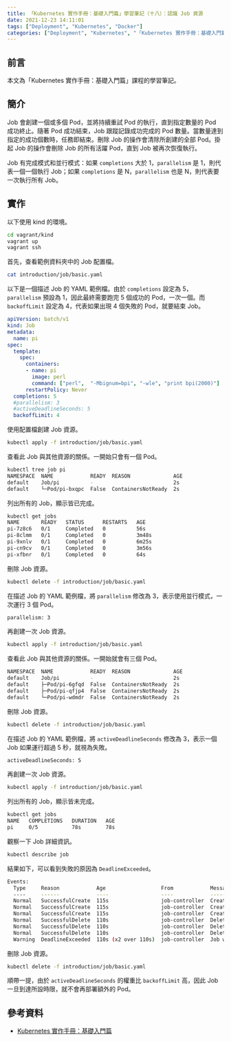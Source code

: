 ```yaml
---
title: 「Kubernetes 實作手冊：基礎入門篇」學習筆記（十八）：認識 Job 資源
date: 2021-12-23 14:11:01
tags: ["Deployment", "Kubernetes", "Docker"]
categories: ["Deployment", "Kubernetes", "「Kubernetes 實作手冊：基礎入門篇」Study Notes"]
---
```


## 前言

本文為「Kubernetes 實作手冊：基礎入門篇」課程的學習筆記。

## 簡介

Job 會創建一個或多個 Pod，並將持續重試 Pod 的執行，直到指定數量的 Pod 成功終止。隨著 Pod 成功結束，Job 跟蹤記錄成功完成的 Pod 數量。當數量達到指定的成功個數時，任務即結束。刪除 Job 的操作會清除所創建的全部 Pod。掛起 Job 的操作會刪除 Job 的所有活躍 Pod，直到 Job 被再次恢復執行。

Job 有完成模式和並行模式：如果 `completions` 大於 1，`parallelism` 是 1，則代表一個一個執行 Job；如果 `completions` 是 N，`parallelism` 也是 N，則代表要一次執行所有 Job。

## 實作

以下使用 kind 的環境。

```bash
cd vagrant/kind
vagrant up
vagrant ssh
```

首先，查看範例資料夾中的 Job 配置檔。

```bash
cat introduction/job/basic.yaml
```

以下是一個描述 Job 的 YAML 範例檔。由於 `completions` 設定為 5，`parallelism` 預設為 1，因此最終需要跑完 5 個成功的 Pod，一次一個。而 `backoffLimit` 設定為 4，代表如果出現 4 個失敗的 Pod，就要結束 Job。

```yaml
apiVersion: batch/v1
kind: Job
metadata:
  name: pi
spec:
  template:
    spec:
      containers:
      - name: pi
        image: perl
        command: ["perl",  "-Mbignum=bpi", "-wle", "print bpi(2000)"]
      restartPolicy: Never
  completions: 5
  #parallelism: 3
  #activeDeadlineSeconds: 5
  backoffLimit: 4
```

使用配置檔創建 Job 資源。

```bash
kubectl apply -f introduction/job/basic.yaml
```

查看此 Job 與其他資源的關係。一開始只會有一個 Pod。

```bash
kubectl tree job pi
NAMESPACE  NAME            READY  REASON              AGE
default    Job/pi          -                          2s
default    └─Pod/pi-bxqpc  False  ContainersNotReady  2s
```

列出所有的 Job，顯示皆已完成。

```bash
kubectl get jobs
NAME       READY   STATUS      RESTARTS   AGE
pi-7z8c6   0/1     Completed   0          56s
pi-8clmm   0/1     Completed   0          3m48s
pi-9xnlv   0/1     Completed   0          6m25s
pi-cn9cv   0/1     Completed   0          3m56s
pi-xfbnr   0/1     Completed   0          64s
```

刪除 Job 資源。

```bash
kubectl delete -f introduction/job/basic.yaml
```

在描述 Job 的 YAML 範例檔，將 `parallelism` 修改為 3，表示使用並行模式，一次運行 3 個 Pod。

```bash
parallelism: 3
```

再創建一次 Job 資源。

```bash
kubectl apply -f introduction/job/basic.yaml
```

查看此 Job 與其他資源的關係。一開始就會有三個 Pod。

```bash
NAMESPACE  NAME            READY  REASON              AGE
default    Job/pi          -                          2s
default    ├─Pod/pi-6gfqd  False  ContainersNotReady  2s
default    ├─Pod/pi-qfjp4  False  ContainersNotReady  2s
default    └─Pod/pi-wdmdr  False  ContainersNotReady  2s
```

刪除 Job 資源。

```bash
kubectl delete -f introduction/job/basic.yaml
```

在描述 Job 的 YAML 範例檔，將 `activeDeadlineSeconds` 修改為 3，表示一個 Job 如果運行超過 5 秒，就視為失敗。

```bash
activeDeadlineSeconds: 5
```

再創建一次 Job 資源。

```bash
kubectl apply -f introduction/job/basic.yaml
```

列出所有的 Job，顯示皆未完成。

```bash
kubectl get jobs
NAME   COMPLETIONS   DURATION   AGE
pi     0/5           78s        78s
```

觀察一下 Job 詳細資訊。

```bash
kubectl describe job
```

結果如下，可以看到失敗的原因為 `DeadlineExceeded`。

```bash
Events:
  Type     Reason            Age                  From            Message
  ----     ------            ----                 ----            -------
  Normal   SuccessfulCreate  115s                 job-controller  Created pod: pi-sb8x8
  Normal   SuccessfulCreate  115s                 job-controller  Created pod: pi-ww5tn
  Normal   SuccessfulCreate  115s                 job-controller  Created pod: pi-l6h74
  Normal   SuccessfulDelete  110s                 job-controller  Deleted pod: pi-ww5tn
  Normal   SuccessfulDelete  110s                 job-controller  Deleted pod: pi-sb8x8
  Normal   SuccessfulDelete  110s                 job-controller  Deleted pod: pi-l6h74
  Warning  DeadlineExceeded  110s (x2 over 110s)  job-controller  Job was active longer than specified deadline
```

刪除 Job 資源。

```bash
kubectl delete -f introduction/job/basic.yaml
```

順帶一提，由於 `activeDeadlineSeconds` 的權重比 `backoffLimit` 高，因此 Job 一旦到達所設時限，就不會再部署額外的 Pod。

## 參考資料

- [Kubernetes 實作手冊：基礎入門篇](https://hiskio.com/courses/349/about)
